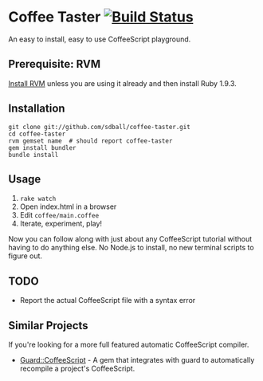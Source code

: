# Coffee Taster [![Build Status](https://secure.travis-ci.org/sdball/coffee-taster.png?branch=master)](http://travis-ci.org/sdball/coffee-taster)

An easy to install, easy to use CoffeeScript playground.

## Prerequisite: RVM

[Install RVM](http://octopress.org/docs/setup/rvm) unless you are using it already and then install Ruby 1.9.3.

## Installation

```
git clone git://github.com/sdball/coffee-taster.git
cd coffee-taster
rvm gemset name  # should report coffee-taster
gem install bundler
bundle install
```

## Usage

1. `rake watch`
2. Open index.html in a browser
3. Edit `coffee/main.coffee`
4. Iterate, experiment, play!

Now you can follow along with just about any CoffeeScript tutorial without
having to do anything else. No Node.js to install, no new terminal scripts to
figure out.

## TODO

- Report the actual CoffeeScript file with a syntax error

## Similar Projects

If you're looking for a more full featured automatic CoffeeScript compiler.

- [Guard::CoffeeScript](https://github.com/netzpirat/guard-coffeescript) - A gem that integrates with guard to automatically recompile a project's CoffeeScript.

